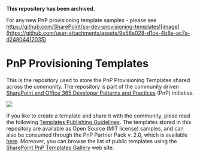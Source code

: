 **This repository has been archived.**

For any new PnP provisioning template samples - please see https://github.com/SharePoint/sp-dev-provisioning-templates![image](https://github.com/user-attachments/assets/9e56a028-d1ce-4b8e-ac7a-d24804412035)

# PnP Provisioning Templates
This is the repository used to store the PnP Provisioning Templates shared across the community. 
The repository is part of the community driven [SharePoint and Office 365 Developer Patterns and Practices](http://aka.ms/SharePointPnP) (PnP) initiative. 

![](./PnP.png)

If you like to create a template and share it with the community, plese read the following [Templates Publishing Guidelines](./Documentation/Publishing-Guidelines.md).
The templates stored in this repository are available as Open Source (MIT license) samples, and can also be consumed through the PnP Partner Pack v. 2.0, which is available [here](https://github.com/OfficeDev/PnP-Partner-Pack).
Moreover, you can browse the list of public templates using the [SharePoint PnP Templates Gallery](http://templates-gallery.sharepointpnp.com/) web site.
